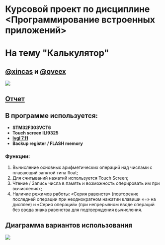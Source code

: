 # Курсовой проект по дисциплине <Программирование встроенных приложений>
# На тему "Калькулятор" 
## [@xincas](https://github.com/xincas) и [@qveex](https://github.com/qveex)
![](https://github.com/xincas/stm32-touchscreen-calculator/blob/main/1.gif)
## [Отчет]()
## В программе используется:
- **STM32F303VCT6**
- **Touch screen ILI9325**
- **[lvgl 7.11](https://lvgl.io/)**
- **Backup register / FLASH memory**

### Функции:
1. Вычисление основных арифметических операций над числами с плавающий запятой типа float;
2. Для считываний нажатий используется Touch Screen;
3. Чтение / Запись числа в память и возможность оперировать им при вычислениях;
4. Наличие режимов работы: «Серия равенств» (повторение последней операции при неоднократном нажатии клавиши «=» на дисплее) и «Серия операций» (при непрерывном вводе операций без ввода знака равенства для подтверждения вычисления.

## Диаграмма вариантов использования
![](https://github.com/xincas/stm32-touchscreen-calculator/blob/main/flow2-%D0%92%D0%B0%D1%80%D0%B8%D0%B0%D0%BD%D1%82%D1%8B%20%D0%B8%D1%81%D0%BF%D0%BE%D0%BB%D1%8C%D0%B7%D0%BE%D0%B2%D0%B0%D0%BD%D0%B8%D1%8F.drawio.png)
